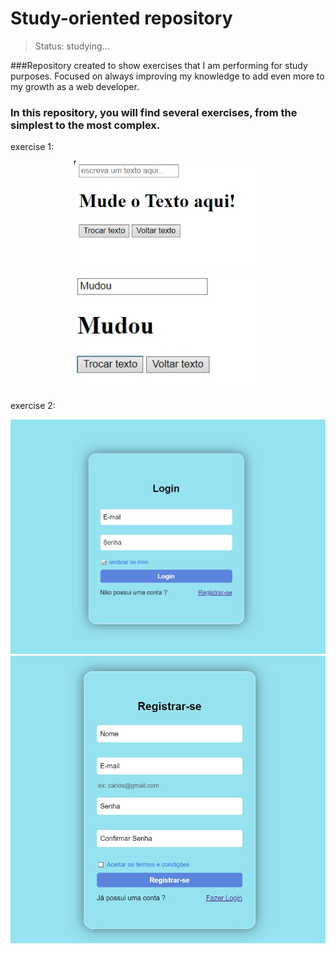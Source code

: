 # Study-oriented repository

> Status: studying...

###Repository created to show exercises that I am performing for study purposes. Focused on always improving my knowledge to add even more to my growth as a web developer.

### In this repository, you will find several exercises, from the simplest to the most complex.

exercise 1:

  <p align="center" display='flex'>
    <img width="300" src="./assets/ex01-normal.jpeg">
    <img width="300" src="./assets/ex01-mudou.jpeg">
</p>

exercise 2:

<p align="center" display='flex'>
    <img width="600" src="./assets/login-image.jpeg">
    <img width="600" src="./assets/register-image.jpeg">
</p>
